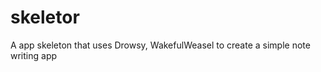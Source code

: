 skeletor
========

A app skeleton that uses Drowsy, WakefulWeasel to create a simple note writing app
